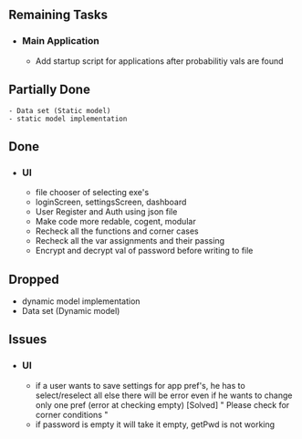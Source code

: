 ## Remaining Tasks
- ### Main Application
    - Add startup script for applications after probabilitiy vals are found
## Partially Done
    - Data set (Static model) 
    - static model implementation
## Done
- ### UI
    - file chooser of selecting exe's
    - loginScreen, settingsScreen, dashboard 
    - User Register and Auth using json file
    - Make code more redable, cogent, modular 
    - Recheck all the functions and corner cases
    - Recheck all the var assignments and their passing
    - Encrypt and decrypt val of password before writing to file
## Dropped
- dynamic model implementation 
- Data set (Dynamic model)
## Issues
- ### UI
    - if a user wants to save settings for app pref's, he has to select/reselect all else there will be error even if he wants to change only one pref (error at checking empty) [Solved] " Please check for corner conditions "
    - if password is empty it will take it empty, getPwd is not working
